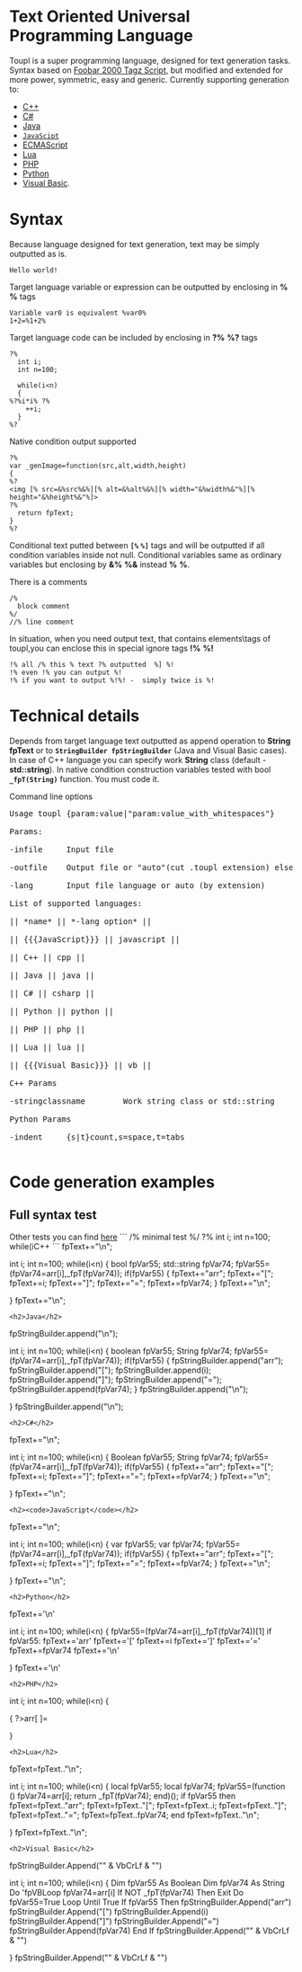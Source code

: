 <h1>Text Oriented Universal Programming Language</h1>

Toupl is a super programming language, designed for text generation tasks. Syntax based on <a href='http://brother-john.net/tagz/'>Foobar 2000 Tagz Script</a>, but modified and extended for more power, symmetric, easy and generic. Currently supporting generation to:
  * <a href='http://en.wikipedia.org/wiki/C%2B%2B'>C++</a>
  * <a href='http://en.wikipedia.org/wiki/C_Sharp'>C#</a>
  * <a href='http://en.wikipedia.org/wiki/Java_(programming_language)'>Java</a>
  * <a href='http://en.wikipedia.org/wiki/JavaScript'><code>JavaScipt</code></a>
  * <a href='http://en.wikipedia.org/wiki/ECMAScript'>ECMAScript</a>
  * <a href='http://en.wikipedia.org/wiki/Lua_(programming_language)'>Lua</a>
  * <a href='http://en.wikipedia.org/wiki/PHP'>PHP</a>
  * <a href='http://en.wikipedia.org/wiki/Python_(programming_language)'>Python</a>
  * <a href='http://en.wikipedia.org/wiki/Visual_Basic'>Visual Basic</a>.

<h1> Syntax </h1>

Because language designed for text generation, text may be simply outputted as is.
```
Hello world!
```

Target language variable or expression can be outputted by enclosing in <b>%</b> <b>%</b> tags
```
Variable var0 is equivalent %var0%
1+2=%1+2%
```

Target language code can be included by enclosing in <b>?%</b> <b>%?</b> tags
```
?%
  int i;
  int n=100;
  
  while(i<n)
  {
%?%i*i% ?%
    ++i;
  }
%?
```

Native condition output supported
```
?%
var _genImage=function(src,alt,width,height)
{
%?
<img [% src=&%src%&%][% alt=&%alt%&%][% width="&%width%&"%][% height="&%height%&"%]>
?%
  return fpText;
}
%?
```
Conditional text putted between <b><code>[%</code></b> <b><code>%]</code></b>  tags and will be outputted if all condition variables inside not null.
Conditional variables same as ordinary variables but enclosing by <b>&%</b> <b>%&</b> instead <b>%</b> <b>%</b>.

There is a comments
```
/%
  block comment
%/
//% line comment  
```

In situation, when you need output text, that contains elements\tags of toupl,you can enclose this in special ignore tags <b>!%</b> <b>%!</b>
```
!% all /% this % text ?% outputted  %] %!
!% even !% you can output %!
!% if you want to output %!%! -  simply twice is %!
```

<h1>Technical details</h1>
Depends from target language text outputted as append operation to <b>String fpText</b> or to <b><code>StringBuilder fpStringBuilder</code></b> (Java and Visual Basic cases). In case of C++ language you can specify work <b>String</b> class (default - <b>std::string</b>).
In native condition construction variables tested with bool <b><code>_fpT(String)</code></b> function. You must code it.

Command line options
<pre>
Usage toupl {param:value|"param:value_with_whitespaces"}<br>
Params:<br>
-infile		Input file<br>
-outfile	Output file or "auto"(cut .toupl extension) else stdout<br>
-lang		Input file language or auto (by extension)<br>
List of supported languages:<br>
|| *name* || *-lang option* ||<br>
|| {{{JavaScript}}} || javascript ||<br>
|| C++ || cpp ||<br>
|| Java || java ||<br>
|| C# || csharp ||<br>
|| Python || python ||<br>
|| PHP || php ||<br>
|| Lua || lua ||<br>
|| {{{Visual Basic}}} || vb ||<br>
C++ Params<br>
-stringclassname		Work string class or std::string<br>
Python Params<br>
-indent		{s|t}count,s=space,t=tabs<br>
</pre>

<h1>Code generation examples</h1>
<h2>Full syntax test</h2>
Other tests you can find <a href='http://code.google.com/p/toupl/source/browse/#svn/trunk/test'>here</a>
```
/% minimal test %/
?%
int i;
int n=100;
while(i<n)
{
%?[%arr!%[%!%i%!%]%!=&%arr[i]%&%]
?%
}
%?
//% end of minimal test
```
<h2>C++</h2>
```
fpText+="\n";

int i;
int n=100;
while(i<n)
{
bool fpVar55;
std::string fpVar74;
fpVar55=(fpVar74=arr[i],_fpT(fpVar74));
if(fpVar55)
{
fpText+="arr";
fpText+="[";
fpText+=i;
fpText+="]";
fpText+="=";
fpText+=fpVar74;
}
fpText+="\n";

}
fpText+="\n";
```
<h2>Java</h2>
```
fpStringBuilder.append("\n");

int i;
int n=100;
while(i<n)
{
boolean fpVar55;
String fpVar74;
fpVar55=(fpVar74=arr[i],_fpT(fpVar74));
if(fpVar55)
{
fpStringBuilder.append("arr");
fpStringBuilder.append("[");
fpStringBuilder.append(i);
fpStringBuilder.append("]");
fpStringBuilder.append("=");
fpStringBuilder.append(fpVar74);
}
fpStringBuilder.append("\n");

}
fpStringBuilder.append("\n");
```
<h2>C#</h2>
```
fpText+="\n";

int i;
int n=100;
while(i<n)
{
Boolean fpVar55;
String fpVar74;
fpVar55=(fpVar74=arr[i],_fpT(fpVar74));
if(fpVar55)
{
fpText+="arr";
fpText+="[";
fpText+=i;
fpText+="]";
fpText+="=";
fpText+=fpVar74;
}
fpText+="\n";

}
fpText+="\n";
```
<h2><code>JavaScript</code></h2>
```
fpText+="\n";

int i;
int n=100;
while(i<n)
{
var fpVar55;
var fpVar74;
fpVar55=(fpVar74=arr[i],_fpT(fpVar74));
if(fpVar55)
{
fpText+="arr";
fpText+="[";
fpText+=i;
fpText+="]";
fpText+="=";
fpText+=fpVar74;
}
fpText+="\n";

}
fpText+="\n";
```
<h2>Python</h2>
```
fpText+='\n'

int i;
int n=100;
while(i<n)
{
fpVar55=(fpVar74=arr[i],_fpT(fpVar74))[1]
if fpVar55:
  fpText+='arr'
  fpText+='['
  fpText+=i
  fpText+=']'
  fpText+='='
  fpText+=fpVar74
fpText+='\n'

}
fpText+='\n'
```
<h2>PHP</h2>
```
int i;
int n=100;
while(i<n)
{
<?php $fpVar55=($fpVar74=$arr[i],_fpT($fpVar74))?><?php if($fpVar55)
{
?>arr[<?php echo $i?>
]=<?php echo $fpVar74?>
<?php } ?>

}
```
<h2>Lua</h2>
```
fpText=fpText.."\n";

int i;
int n=100;
while(i<n)
{
local fpVar55;
local fpVar74;
fpVar55=(function () fpVar74=arr[i]; return _fpT(fpVar74); end)();
if fpVar55 then
fpText=fpText.."arr";
fpText=fpText.."[";
fpText=fpText..i;
fpText=fpText.."]";
fpText=fpText.."=";
fpText=fpText..fpVar74;
end
fpText=fpText.."\n";

}
fpText=fpText.."\n";
```
<h2>Visual Basic</h2>
```
fpStringBuilder.Append("" & VbCrLf & "")

int i;
int n=100;
while(i<n)
{
Dim fpVar55 As Boolean 
Dim fpVar74 As String 
Do
'fpVBLoop
fpVar74=arr[i]
If NOT _fpT(fpVar74) Then Exit Do
fpVar55=True
Loop Until True
If fpVar55 Then
fpStringBuilder.Append("arr")
fpStringBuilder.Append("[")
fpStringBuilder.Append(i)
fpStringBuilder.Append("]")
fpStringBuilder.Append("=")
fpStringBuilder.Append(fpVar74)
End If
fpStringBuilder.Append("" & VbCrLf & "")

}
fpStringBuilder.Append("" & VbCrLf & "")
```